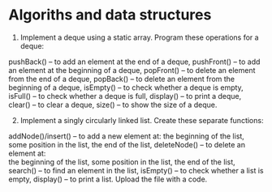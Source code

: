 # Algoriths and data structures

1. Implement a deque using a static array. Program these operations for a deque:  


pushBack() – to add an element at the end of a deque,
pushFront() – to add an element at the beginning of a deque,
popFront() – to delete an element from the end of a deque,
popBack() – to delete an element from the beginning of a deque,
isEmpty() – to check whether a deque is empty,
isFull() – to check whether a deque is full,
display() – to print a deque,
clear() –  to clear a deque,
size() – to show the size of a deque.

2. Implement a singly circularly linked list. Create these separate functions:

addNode()/insert() – to add a new element at:
the beginning of the list,
some position in the list,
the end of the list,
deleteNode() – to delete an element at:  
the beginning of the list,
some position in the list,
the end of the list,
search() – to find an element in the list,
isEmpty() – to check whether a list is empty,
display() – to print a list.
Upload the file with a code.
